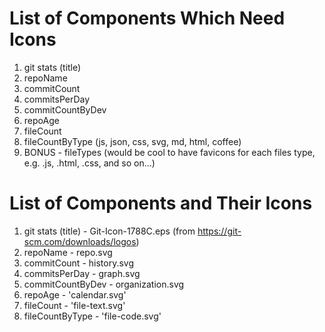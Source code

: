 # List of Components Which Need Icons
1. git stats (title)
2. repoName
3. commitCount
4. commitsPerDay
5. commitCountByDev
6. repoAge
7. fileCount
8. fileCountByType (js, json, css, svg, md, html, coffee)
9. BONUS - fileTypes (would be cool to have favicons for each files type, e.g. .js, .html, .css, and so on...)


<!-- Went with octicons from github (https://octicons.github.com/) for all icons if not otherwise linked-->
# List of Components and Their Icons
1. git stats (title) - Git-Icon-1788C.eps (from https://git-scm.com/downloads/logos)
2. repoName - repo.svg
3. commitCount - history.svg
4. commitsPerDay - graph.svg
5. commitCountByDev - organization.svg
6. repoAge - 'calendar.svg'
7. fileCount - 'file-text.svg'
8. fileCountByType - 'file-code.svg'
